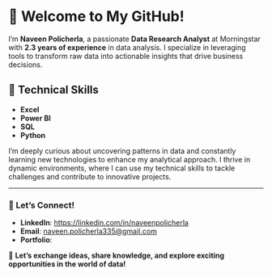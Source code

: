# 👋 Welcome to My GitHub!

I’m **Naveen Policherla**, a passionate **Data Research Analyst** at Morningstar with **2.3 years of experience** in data analysis. I specialize in leveraging tools to transform raw data into actionable insights that drive business decisions.

## 🔧 Technical Skills
- **Excel**
- **Power BI**
- **SQL**
- **Python**

I’m deeply curious about uncovering patterns in data and constantly learning new technologies to enhance my analytical approach. I thrive in dynamic environments, where I can use my technical skills to tackle challenges and contribute to innovative projects.

---

### 🌟 Let’s Connect!
- **LinkedIn**: https://linkedin.com/in/naveenpolicherla
- **Email**: naveen.policherla335@gmail.com
- **Portfolio**:

🚀 **Let’s exchange ideas, share knowledge, and explore exciting opportunities in the world of data!**
